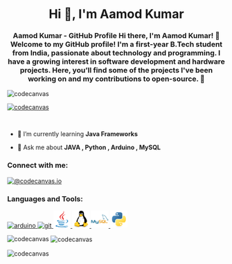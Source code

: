 <h1 align="center">Hi 👋, I'm Aamod Kumar</h1>
<h3 align="center">Aamod Kumar - GitHub Profile Hi there, I'm Aamod Kumar! 👋 Welcome to my GitHub profile! I'm a first-year B.Tech student from India, passionate about technology and programming. I have a growing interest in software development and hardware projects. Here, you’ll find some of the projects I've been working on and my contributions to open-source. 🚀 </h3>

<p align="left"> <img src="https://komarev.com/ghpvc/?username=codecanvas&label=Profile%20views&color=0e75b6&style=flat" alt="codecanvas" /> </p>

<p align="left"> <a href="https://github.com/ryo-ma/github-profile-trophy"><img src="https://github-profile-trophy.vercel.app/?username=codecanvas" alt="codecanvas" /></a> </p>

<p align="left"> <a href="https://twitter.com/" target="blank"><img src="https://img.shields.io/twitter/follow/?logo=twitter&style=for-the-badge" alt="" /></a> </p>

- 🌱 I’m currently learning **Java Frameworks**

- 💬 Ask me about **JAVA , Python , Arduino , MySQL**

<h3 align="left">Connect with me:</h3>
<p align="left">
<a href="https://instagram.com/@codecanvas.io" target="blank"><img align="center" src="https://raw.githubusercontent.com/rahuldkjain/github-profile-readme-generator/master/src/images/icons/Social/instagram.svg" alt="@codecanvas.io" height="30" width="40" /></a>
</p>

<h3 align="left">Languages and Tools:</h3>
<p align="left"> <a href="https://www.arduino.cc/" target="_blank" rel="noreferrer"> <img src="https://cdn.worldvectorlogo.com/logos/arduino-1.svg" alt="arduino" width="40" height="40"/> </a> <a href="https://git-scm.com/" target="_blank" rel="noreferrer"> <img src="https://www.vectorlogo.zone/logos/git-scm/git-scm-icon.svg" alt="git" width="40" height="40"/> </a> <a href="https://www.java.com" target="_blank" rel="noreferrer"> <img src="https://raw.githubusercontent.com/devicons/devicon/master/icons/java/java-original.svg" alt="java" width="40" height="40"/> </a> <a href="https://www.linux.org/" target="_blank" rel="noreferrer"> <img src="https://raw.githubusercontent.com/devicons/devicon/master/icons/linux/linux-original.svg" alt="linux" width="40" height="40"/> </a> <a href="https://www.mysql.com/" target="_blank" rel="noreferrer"> <img src="https://raw.githubusercontent.com/devicons/devicon/master/icons/mysql/mysql-original-wordmark.svg" alt="mysql" width="40" height="40"/> </a> <a href="https://www.python.org" target="_blank" rel="noreferrer"> <img src="https://raw.githubusercontent.com/devicons/devicon/master/icons/python/python-original.svg" alt="python" width="40" height="40"/> </a> </p>

<p><img align="left" src="https://github-readme-stats.vercel.app/api/top-langs?username=codecanvas&show_icons=true&locale=en&layout=compact" alt="codecanvas" /></p>

<p>&nbsp;<img align="center" src="https://github-readme-stats.vercel.app/api?username=codecanvas&show_icons=true&locale=en" alt="codecanvas" /></p>

<p><img align="center" src="https://github-readme-streak-stats.herokuapp.com/?user=codecanvas&" alt="codecanvas" /></p>

